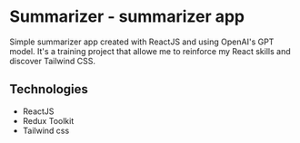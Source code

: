 # Summarizer - summarizer app
Simple summarizer app created with ReactJS and using OpenAI's GPT model.
It's a training project that allowe me to reinforce my React skills and discover Tailwind CSS.


## Technologies
* ReactJS
* Redux Toolkit
* Tailwind css

